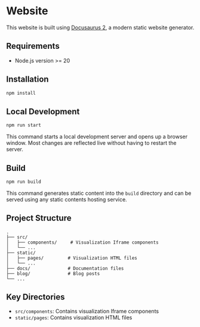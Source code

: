 # Website

This website is built using [Docusaurus 2](https://docusaurus.io/), a modern static website generator.

## Requirements

- Node.js version >= 20

## Installation

```bash
npm install
```

## Local Development

```bash
npm run start
```

This command starts a local development server and opens up a browser window. Most changes are reflected live without having to restart the server.

## Build

```bash
npm run build
```

This command generates static content into the `build` directory and can be served using any static contents hosting service.

## Project Structure

```
.
├── src/
│   ├── components/     # Visualization Iframe components
│   └── ...
├── static/
│   ├── pages/         # Visualization HTML files
│   └── ...
├── docs/              # Documentation files
├── blog/              # Blog posts
└── ...
```

## Key Directories

- `src/components`: Contains visualization Iframe components
- `static/pages`: Contains visualization HTML files
